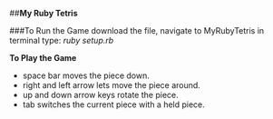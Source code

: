 ##**My Ruby Tetris**

###To Run the Game
download the file,
navigate to MyRubyTetris in terminal
type: _ruby setup.rb_

**To Play the Game**
* space bar moves the piece down.
* right and left arrow lets move the piece around.
* up and down arrow keys rotate the piece.
* tab switches the current piece with a held piece.
